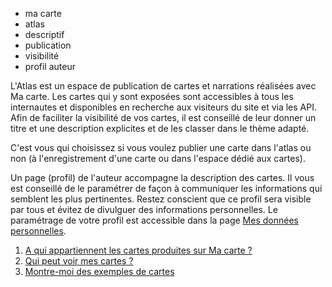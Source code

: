 - ma carte
- atlas
- descriptif
- publication
- visibilité
- profil auteur

L'Atlas est un espace de publication de cartes et narrations réalisées avec Ma carte. Les cartes qui y sont exposées sont accessibles à tous les internautes et disponibles en recherche aux visiteurs du site et via les API.
Afin de faciliter la visibilité de vos cartes, il est conseillé de leur donner un titre et une description explicites et de les classer dans le thème adapté. 

C'est vous qui choisissez si vous voulez publier une carte dans l'atlas ou non (à l'enregistrement d'une carte ou dans l'espace dédié aux cartes).

Un page (profil) de l'auteur accompagne la description des cartes. Il vous est conseillé de le paramétrer de façon à communiquer les informations qui semblent les plus pertinentes. Restez conscient que ce profil sera visible par tous et évitez de divulguer des informations personnelles.
Le paramétrage de votre profil est accessible dans la page [Mes données personnelles](https://macarte.ign.fr/mon-compte/).


1. [A qui appartiennent les cartes produites sur Ma carte ?](./A_qui_appartiennent_les_cartes_produites_sur_Ma_carte.md)
2. [Qui peut voir mes cartes ?](./Qui_peut_voir_mes_cartes.md)
2. [Montre-moi des exemples de cartes](./exemples.md)
